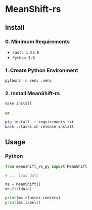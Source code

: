 # MeanShift-rs

## Install

### 0. Minimum Requirements

- `rustc 1.54.0`
- `Python 3.8`

### 1. Create Python Environment

```bash
python3 -m venv .venv
```

### 2. Install MeanShift-rs

```bash
make install
```

or

```bash
pip install -r requirements.txt
bash ./tasks.sh release-install
```

## Usage

### Python

```python
from meanshift_rs_py import MeanShift

# ... load data

ms = MeanShift()
ms.fit(data)

print(ms.cluster_centers)
print(ms.labels)
```

